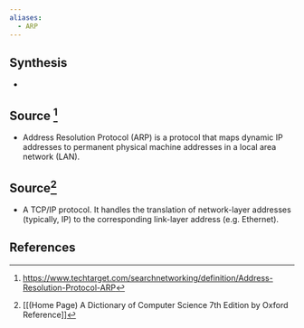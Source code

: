 ```yaml
---
aliases:
  - ARP
---
```

## Synthesis
- 
## Source [^1]
- Address Resolution Protocol (ARP) is a protocol that maps dynamic IP addresses to permanent physical machine addresses in a local area network (LAN).

## Source[^2]
- A TCP/IP protocol. It handles the translation of network-layer addresses (typically, IP) to the corresponding link-layer address (e.g. Ethernet).
## References

[^1]: https://www.techtarget.com/searchnetworking/definition/Address-Resolution-Protocol-ARP
[^2]: [[(Home Page) A Dictionary of Computer Science 7th Edition by Oxford Reference]]